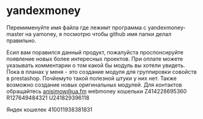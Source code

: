 yandexmoney
===========
Перемименуйте имя файла где лежимт программа с yandexmoney-master на yamoney, я посмотрю чтобы github имя папки делал правильно.

Есил вам поравился данный продукт, пожалуйста проспонсируйте появление новых более интересных проектов. 
При оплате можете указывать комментарии о том какой бы модуль вы хотели увидеть. Пока в планах у меня - это создание модуля для группировки совойств в prestashop. Почйемуто такой полезной штуки у них нет.
Также возможно создание новых оригинальных модулей. Для контактов обращайтесь anisimow@ua.fm
webmoney кошельки
Z414228695360
R127649484321
U241829396118

Яндек кошелек
410011938381831
